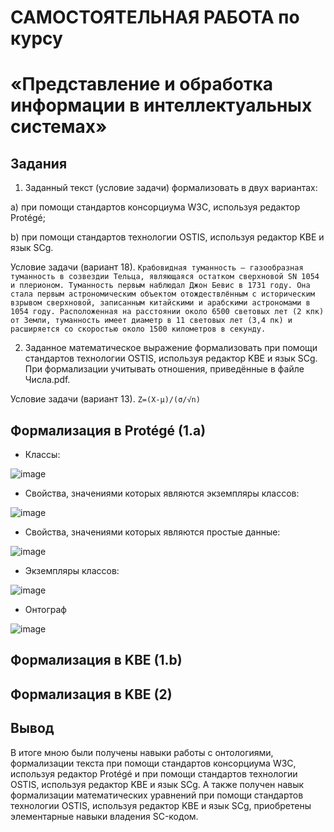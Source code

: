 # САМОСТОЯТЕЛЬНАЯ РАБОТА по курсу 
# «Представление и обработка информации в интеллектуальных системах»
## Задания
1. Заданный текст (условие задачи) формализовать в двух вариантах:

a) при помощи стандартов консорциума W3C, используя редактор Protégé;

b) при помощи стандартов технологии OSTIS, используя редактор KBE и язык SCg.

Условие задачи (вариант 18). `Крабовидная туманность — газообразная туманность в созвездии Тельца, являющаяся остатком
сверхновой SN 1054 и плерионом. Туманность первым наблюдал Джон Бевис в 1731 году. Она
стала первым астрономическим объектом отождествлённым с историческим взрывом
сверхновой, записанным китайскими и арабскими астрономами в 1054 году. Расположенная на
расстоянии около 6500 световых лет (2 кпк) от Земли, туманность имеет диаметр в 11 световых
лет (3,4 пк) и расширяется со скоростью около 1500 километров в секунду.`

2. Заданное математическое выражение формализовать при помощи стандартов
технологии OSTIS, используя редактор KBE и язык SCg. При формализации
учитывать отношения, приведённые в файле Числа.pdf.

Условие задачи (вариант 13). `Z=(X-μ)/(σ/√n)`

## Формализация в Protégé (1.a)
- Классы:

![image](https://github.com/iis-32170x/RPIIS/assets/144939061/1f320c11-fbc0-4fe0-b5bf-2ba079bfc62b)
- Свойства, значениями которых являются экземпляры классов:

![image](https://github.com/iis-32170x/RPIIS/assets/144939061/f31ab278-97f7-41fc-b9ec-757aa642ff45)
- Свойства, значениями которых являются простые данные:

![image](https://github.com/iis-32170x/RPIIS/assets/144939061/8149c1af-abe6-446d-b562-bfb4af331d25)
- Экземпляры классов:

![image](https://github.com/iis-32170x/RPIIS/assets/144939061/6b7b6c2f-6102-49eb-8798-9f2c91ee3e16)
- Онтограф

![image](https://github.com/iis-32170x/RPIIS/assets/144939061/457a9450-c7fe-4c1d-9884-8ba6983d7416)

## Формализация в KBE (1.b)

## Формализация в KBE (2)

## Вывод
В итоге мною были получены навыки работы с онтологиями, формализации текста при помощи стандартов консорциума W3C, используя редактор Protégé и при помощи стандартов технологии OSTIS, используя редактор KBE и язык SCg. А также получен навык формализации математических уравнений при помощи стандартов технологии OSTIS, используя редактор KBE и язык SCg, приобретены элементарные навыки владения SC-кодом.

